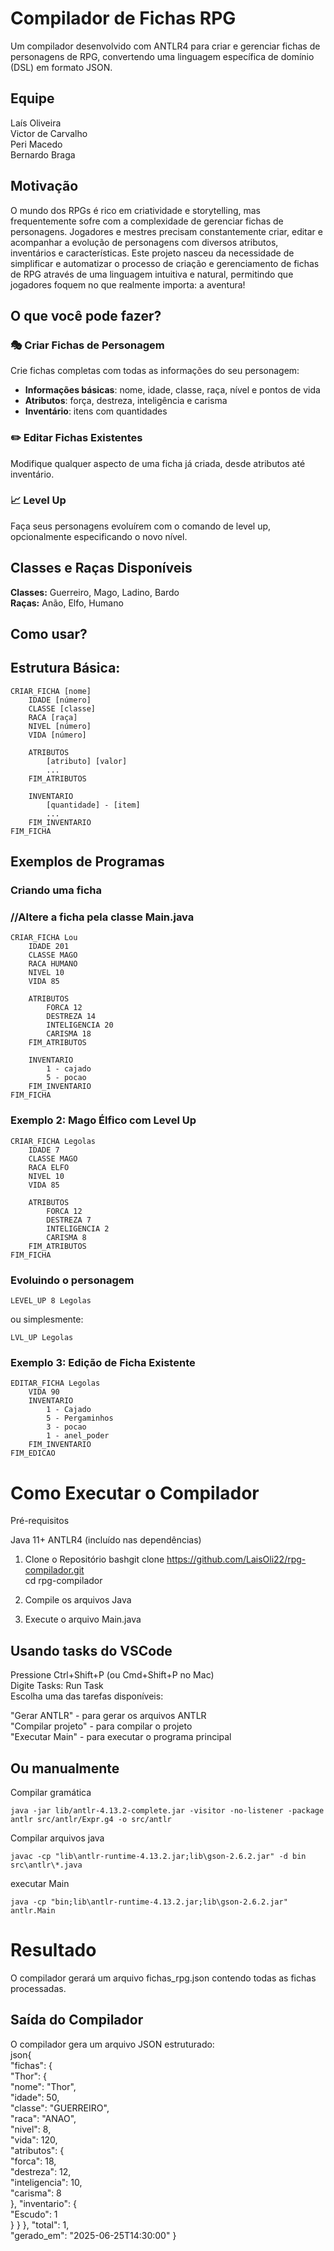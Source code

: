 # Compilador de Fichas RPG
Um compilador desenvolvido com ANTLR4 para criar e gerenciar fichas de personagens de RPG, convertendo uma linguagem específica de domínio (DSL) em formato JSON.

## Equipe

Laís Oliveira  
Victor de Carvalho  
Peri Macedo    
Bernardo Braga

## Motivação
O mundo dos RPGs é rico em criatividade e storytelling, mas frequentemente sofre com a complexidade de gerenciar fichas de personagens. Jogadores e mestres precisam constantemente criar, editar e acompanhar a evolução de personagens com diversos atributos, inventários e características.
Este projeto nasceu da necessidade de simplificar e automatizar o processo de criação e gerenciamento de fichas de RPG através de uma linguagem intuitiva e natural, permitindo que jogadores foquem no que realmente importa: a aventura!

## O que você pode fazer?

### 🎭 Criar Fichas de Personagem
Crie fichas completas com todas as informações do seu personagem:
- **Informações básicas**: nome, idade, classe, raça, nível e pontos de vida
- **Atributos**: força, destreza, inteligência e carisma
- **Inventário**: itens com quantidades

### ✏️ Editar Fichas Existentes
Modifique qualquer aspecto de uma ficha já criada, desde atributos até inventário.

### 📈 Level Up
Faça seus personagens evoluírem com o comando de level up, opcionalmente especificando o novo nível.

## Classes e Raças Disponíveis

**Classes:** Guerreiro, Mago, Ladino, Bardo  
**Raças:** Anão, Elfo, Humano 

## Como usar?

## Estrutura Básica:

    CRIAR_FICHA [nome]
        IDADE [número]
        CLASSE [classe]
        RACA [raça]
        NIVEL [número]
        VIDA [número]
        
        ATRIBUTOS
            [atributo] [valor]
            ...
        FIM_ATRIBUTOS
        
        INVENTARIO
            [quantidade] - [item]
            ...
        FIM_INVENTARIO
    FIM_FICHA

## Exemplos de Programas

### Criando uma ficha
### //Altere a ficha pela classe Main.java  
```
CRIAR_FICHA Lou
    IDADE 201
    CLASSE MAGO
    RACA HUMANO
    NIVEL 10
    VIDA 85
    
    ATRIBUTOS
        FORCA 12
        DESTREZA 14
        INTELIGENCIA 20
        CARISMA 18
    FIM_ATRIBUTOS
    
    INVENTARIO
        1 - cajado
        5 - pocao
    FIM_INVENTARIO
FIM_FICHA
``` 

### Exemplo 2: Mago Élfico com Level Up 
```
CRIAR_FICHA Legolas
    IDADE 7
    CLASSE MAGO
    RACA ELFO
    NIVEL 10
    VIDA 85
    
    ATRIBUTOS
        FORCA 12
        DESTREZA 7
        INTELIGENCIA 2
        CARISMA 8
    FIM_ATRIBUTOS
FIM_FICHA
```  

### Evoluindo o personagem  
```
LEVEL_UP 8 Legolas 
```
ou simplesmente:
  ```
  LVL_UP Legolas
  ```

### Exemplo 3: Edição de Ficha Existente
```
EDITAR_FICHA Legolas
    VIDA 90
    INVENTARIO
        1 - Cajado  
        5 - Pergaminhos 
        3 - pocao
        1 - anel_poder
    FIM_INVENTARIO
FIM_EDICAO
```


# Como Executar o Compilador
Pré-requisitos

Java 11+
ANTLR4 (incluído nas dependências)

1. Clone o Repositório
bashgit clone https://github.com/LaisOli22/rpg-compilador.git  
cd rpg-compilador

2. Compile os arquivos Java

3. Execute o arquivo Main.java


## Usando tasks do VSCode

Pressione Ctrl+Shift+P (ou Cmd+Shift+P no Mac)  
Digite Tasks: Run Task    
Escolha uma das tarefas disponíveis:  

"Gerar ANTLR" - para gerar os arquivos ANTLR  
"Compilar projeto" - para compilar o projeto  
"Executar Main" - para executar o programa principal  

## Ou manualmente
Compilar gramática  

    java -jar lib/antlr-4.13.2-complete.jar -visitor -no-listener -package antlr src/antlr/Expr.g4 -o src/antlr  

Compilar arquivos java  

    javac -cp "lib\antlr-runtime-4.13.2.jar;lib\gson-2.6.2.jar" -d bin src\antlr\*.java  

executar Main  
 
    java -cp "bin;lib\antlr-runtime-4.13.2.jar;lib\gson-2.6.2.jar" antlr.Main  

# Resultado
O compilador gerará um arquivo fichas_rpg.json contendo todas as fichas processadas.  

## Saída do Compilador  
O compilador gera um arquivo JSON estruturado:    
json{  
  "fichas": {  
    "Thor": {  
      "nome": "Thor",  
      "idade": 50,  
      "classe": "GUERREIRO",  
      "raca": "ANAO",   
      "nivel": 8,  
      "vida": 120,  
      "atributos": {  
        "forca": 18,  
        "destreza": 12,    
        "inteligencia": 10,  
        "carisma": 8  
      },
      "inventario": {  
        "Escudo": 1  
      }
    }
  },
  "total": 1,  
  "gerado_em": "2025-06-25T14:30:00"
}